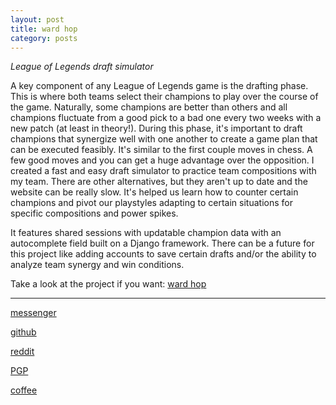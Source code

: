 ```yaml
---
layout: post
title: ward hop
category: posts
---
```


*League of Legends draft simulator*

A key component of any League of Legends game is the drafting phase. This is where both teams select their champions to play over the course of the game. Naturally, some champions are better than others and all champions fluctuate from a good pick to a bad one every two weeks with a new patch (at least in theory!). During this phase, it's important to draft champions that synergize well with one another to create a game plan that can be executed feasibly. It's similar to the first couple moves in chess. A few good moves and you can get a huge advantage over the opposition. I created a fast and easy draft simulator to practice team compositions with my team. There are other alternatives, but they aren't up to date and the website can be really slow. It's helped us learn how to counter certain champions and pivot our playstyles adapting to certain situations for specific compositions and power spikes.

It features shared sessions with updatable champion data with an autocomplete field built on a Django framework. There can be a future for this project like adding accounts to save certain drafts and/or the ability to analyze team synergy and win conditions.

Take a look at the project if you want:
[ward hop][ward hop]

---

[messenger][facebook]

[github][dqd]

[reddit][reddit]

[PGP][PGP]

[coffee][coffee]

[facebook]: https://www.m.me/dqdang1
[dqd]: https://github.com/dqdang
[reddit]: https://www.reddit.com/user/outsidefarmland
[PGP]: https://raw.githubusercontent.com/dqdang/dqdang.github.io/master/derek-dang.asc
[coffee]: https://www.buymeacoffee.com/dqdang
[ward hop]: https://github.com/dqdang/ward-hop

